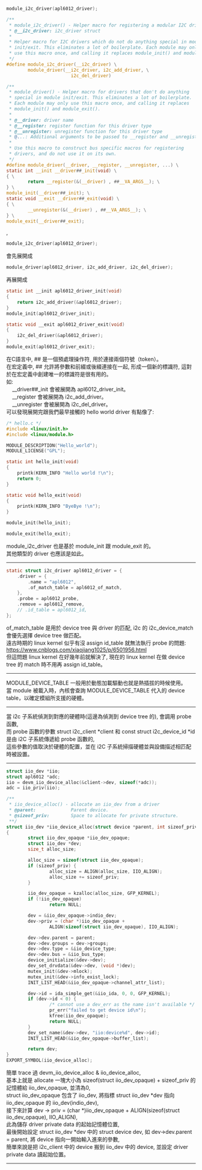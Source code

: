 ```c
module_i2c_driver(apl6012_driver);
```
```c
/**
 * module_i2c_driver() - Helper macro for registering a modular I2C driver
 * @__i2c_driver: i2c_driver struct
 *
 * Helper macro for I2C drivers which do not do anything special in module
 * init/exit. This eliminates a lot of boilerplate. Each module may only
 * use this macro once, and calling it replaces module_init() and module_exit()
 */
#define module_i2c_driver(__i2c_driver) \
        module_driver(__i2c_driver, i2c_add_driver, \
                        i2c_del_driver)
```
```c
/**
 * module_driver() - Helper macro for drivers that don't do anything
 * special in module init/exit. This eliminates a lot of boilerplate.
 * Each module may only use this macro once, and calling it replaces
 * module_init() and module_exit().
 *
 * @__driver: driver name
 * @__register: register function for this driver type
 * @__unregister: unregister function for this driver type
 * @...: Additional arguments to be passed to __register and __unregister.
 *
 * Use this macro to construct bus specific macros for registering
 * drivers, and do not use it on its own.
 */
#define module_driver(__driver, __register, __unregister, ...) \
static int __init __driver##_init(void) \
{ \
        return __register(&(__driver) , ##__VA_ARGS__); \
} \
module_init(__driver##_init); \
static void __exit __driver##_exit(void) \
{ \
        __unregister(&(__driver) , ##__VA_ARGS__); \
} \
module_exit(__driver##_exit);
```
,  
```c
module_i2c_driver(apl6012_driver);
```
會先展開成
```c
module_driver(apl6012_driver, i2c_add_driver, i2c_del_driver);
```
再展開成
```c
static int __init apl6012_driver_init(void)
{
    return i2c_add_driver(&apl6012_driver);
}
module_init(apl6012_driver_init);

static void __exit apl6012_driver_exit(void)
{
    i2c_del_driver(&apl6012_driver);
}
module_exit(apl6012_driver_exit);
```
在C語言中, ## 是一個預處理操作符, 用於連接兩個符號（token）。  
在宏定義中, ## 允許將參數和前綴或後綴連接在一起, 形成一個新的標識符, 這對於在宏定義中創建唯一的標識符是很有用的。  
如:  
&nbsp;&nbsp;&nbsp;&nbsp;__driver##_init 會被展開為 apl6012_driver_init。  
&nbsp;&nbsp;&nbsp;&nbsp;__register 會被展開為 i2c_add_driver。  
&nbsp;&nbsp;&nbsp;&nbsp;__unregister 會被展開為 i2c_del_driver。  
可以發現展開完跟我們最早接觸的 hello world driver 有點像了:
```c
/* hello.c */
#include <linux/init.h>
#include <linux/module.h>

MODULE_DESCRIPTION("Hello_world");
MODULE_LICENSE("GPL");

static int hello_init(void)
{
    printk(KERN_INFO "Hello world !\n");
    return 0;
}

static void hello_exit(void)
{
    printk(KERN_INFO "ByeBye !\n");
}

module_init(hello_init);

module_exit(hello_exit);
```
module_i2c_driver 也是基於 module_init 跟 module_exit 的。  
其他類型的 driver 也應該是如此。  
  
-------------------------------------------------------------  

```c
static struct i2c_driver apl6012_driver = {
	.driver = {
		.name = "apl6012",
		.of_match_table = apl6012_of_match,
	},
	.probe = apl6012_probe,
	.remove = apl6012_remove,
	// .id_table = apl6012_id,
};
```
of_match_table 是用於 device tree 與 driver 的匹配, i2c 的 i2c_device_match 會優先選擇 device tree 做匹配。  
遠古時期的 linux kernel 似乎有沒 assign id_table 就無法執行 probe 的問題:  
https://www.cnblogs.com/xiaojiang1025/p/6501956.html  
但這問題 linux kernel 在好幾年前就解決了, 現在的 linux kernel 在做 device tree 的 match 時不用再 assign id_table。  
  
-------------------------------------------------------------  
  
MODULE_DEVICE_TABLE 一般用於動態加載驅動也就是熱插拔的時候使用。  
當 module 被載入時，內核會查詢 MODULE_DEVICE_TABLE 代入的 device table，以確定模組所支援的硬體。
  
-------------------------------------------------------------  
  
當 i2c 子系統偵測到對應的硬體時(這邊為偵測到 device tree 的), 會調用 probe 函數,  
而 probe 函數的參數 struct i2c_client *client 和 const struct i2c_device_id *id 是由 i2C 子系統傳遞給 probe 函數的,  
這些參數的值取決於硬體的配置，並在 i2C 子系統掃描硬體並與設備描述相匹配時被設置。
  
-------------------------------------------------------------  

```c
struct iio_dev *iio;
struct apl6012 *adc;
iio = devm_iio_device_alloc(&client->dev, sizeof(*adc));
adc = iio_priv(iio);
```
```c
/**
 * iio_device_alloc() - allocate an iio_dev from a driver
 * @parent:             Parent device.
 * @sizeof_priv:        Space to allocate for private structure.
 **/
struct iio_dev *iio_device_alloc(struct device *parent, int sizeof_priv)
{
        struct iio_dev_opaque *iio_dev_opaque;
        struct iio_dev *dev;
        size_t alloc_size;

        alloc_size = sizeof(struct iio_dev_opaque);
        if (sizeof_priv) { 
                alloc_size = ALIGN(alloc_size, IIO_ALIGN);
                alloc_size += sizeof_priv;
        }

        iio_dev_opaque = kzalloc(alloc_size, GFP_KERNEL);
        if (!iio_dev_opaque)
                return NULL;

        dev = &iio_dev_opaque->indio_dev;
        dev->priv = (char *)iio_dev_opaque +
                ALIGN(sizeof(struct iio_dev_opaque), IIO_ALIGN);

        dev->dev.parent = parent;
        dev->dev.groups = dev->groups;
        dev->dev.type = &iio_device_type;
        dev->dev.bus = &iio_bus_type;
        device_initialize(&dev->dev);
        dev_set_drvdata(&dev->dev, (void *)dev);
        mutex_init(&dev->mlock);
        mutex_init(&dev->info_exist_lock);
        INIT_LIST_HEAD(&iio_dev_opaque->channel_attr_list);

        dev->id = ida_simple_get(&iio_ida, 0, 0, GFP_KERNEL);
        if (dev->id < 0) {
                /* cannot use a dev_err as the name isn't available */
                pr_err("failed to get device id\n");
                kfree(iio_dev_opaque);
                return NULL;
        }
        dev_set_name(&dev->dev, "iio:device%d", dev->id);
        INIT_LIST_HEAD(&iio_dev_opaque->buffer_list);

        return dev;
}
EXPORT_SYMBOL(iio_device_alloc);
```
簡單 trace 過 devm_iio_device_alloc & iio_device_alloc,  
基本上就是 allocate 一塊大小為 sizeof(struct iio_dev_opaque) + sizeof_priv 的記憶體給 iio_dev_opaque, 並清為0,  
struct iio_dev_opaque 包含了 iio_dev, 將指標 struct iio_dev *dev 指向 iio_dev_opaque 的 iio_dev(indio_dev),  
接下來計算 dev -> priv = (char *)iio_dev_opaque + ALIGN(sizeof(struct iio_dev_opaque), IIO_ALIGN),  
此為儲存 driver private data 的起始記憶體位置,  
最後開始設定 struct iio_dev *dev 中的 struct device dev, 如 dev->dev.parent = parent, 將 device 指向一開始輸入進來的參數,  
簡單來說是把 i2c_client 中的 device 搬到 iio_dev 中的 device, 並設定 driver private data 讀起始位置。  
  
-------------------------------------------------------------  
  
